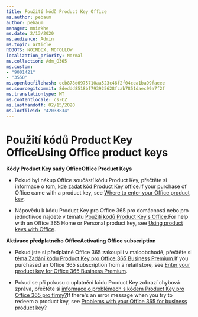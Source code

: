 ```yaml
---
title: Použití kódů Product Key Office
ms.author: pebaum
author: pebaum
manager: mnirkhe
ms.date: 2/13/2020
ms.audience: Admin
ms.topic: article
ROBOTS: NOINDEX, NOFOLLOW
localization_priority: Normal
ms.collection: Adm_O365
ms.custom:
- "9001421"
- "3550"
ms.openlocfilehash: ecb878d6975710aa523c46f2f04cea1ba99faeee
ms.sourcegitcommit: 8deddd8518bf793925628fcab7851daec99a7f2f
ms.translationtype: MT
ms.contentlocale: cs-CZ
ms.lasthandoff: 02/15/2020
ms.locfileid: "42033834"
---
```

# <a name="using-office-product-keys"></a><span data-ttu-id="d508b-102">Použití kódů Product Key Office</span><span class="sxs-lookup"><span data-stu-id="d508b-102">Using Office product keys</span></span>

<span data-ttu-id="d508b-103">**Kódy Product Key sady Office**</span><span class="sxs-lookup"><span data-stu-id="d508b-103">**Office Product Keys**</span></span>

- <span data-ttu-id="d508b-104">Pokud byl nákup Office součástí kódu Product Key, přečtěte si informace o [tom, kde zadat kód Product Key office](https://support.office.com/en-us/article/Where-to-enter-your-Office-product-key-0a82e5ae-739e-4b92-a6f4-2ec780c185db).</span><span class="sxs-lookup"><span data-stu-id="d508b-104">If your purchase of Office came with a product key, see [Where to enter your Office product key](https://support.office.com/en-us/article/Where-to-enter-your-Office-product-key-0a82e5ae-739e-4b92-a6f4-2ec780c185db).</span></span>

- <span data-ttu-id="d508b-105">Nápovědu k kódu Product Key pro Office 365 pro domácnosti nebo pro jednotlivce najdete v tématu [Použití kódů Product Key s Office](https://support.office.com/en-US/article/using-product-keys-with-office-12a5763a-d45c-4685-8c95-a44500213759).</span><span class="sxs-lookup"><span data-stu-id="d508b-105">For help with an Office 365 Home or Personal product key, see [Using product keys with Office](https://support.office.com/en-US/article/using-product-keys-with-office-12a5763a-d45c-4685-8c95-a44500213759).</span></span>

<span data-ttu-id="d508b-106">**Aktivace předplatného Office**</span><span class="sxs-lookup"><span data-stu-id="d508b-106">**Activating Office subscription**</span></span> 
- <span data-ttu-id="d508b-107">Pokud jste si předplatné Office 365 zakoupili v maloobchodě, přečtěte si [téma Zadání kódu Product Key pro Office 365 Business Premium](https://docs.microsoft.com/en-gb/office365/admin/misc/enter-your-product-key?redirectSourcePath=%252farticle%252f0199dd39-7c46-4875-af9b-588df3a9afea&view=o365-worldwide).</span><span class="sxs-lookup"><span data-stu-id="d508b-107">If you purchased an Office 365 subscription from a retail store, see [Enter your product key for Office 365 Business Premium](https://docs.microsoft.com/en-gb/office365/admin/misc/enter-your-product-key?redirectSourcePath=%252farticle%252f0199dd39-7c46-4875-af9b-588df3a9afea&view=o365-worldwide).</span></span>

- <span data-ttu-id="d508b-108">Pokud se při pokusu o uplatnění kódu Product Key zobrazí chybová zpráva, přečtěte si [informace o problémech s kódem Product Key pro Office 365 pro firmy?](https://docs.microsoft.com/en-gb/office365/admin/misc/product-key-errors-and-solutions?view=o365-worldwide)</span><span class="sxs-lookup"><span data-stu-id="d508b-108">If there's an error message when you try to redeem a product key, see [Problems with your Office 365 for business product key?](https://docs.microsoft.com/en-gb/office365/admin/misc/product-key-errors-and-solutions?view=o365-worldwide)</span></span>
